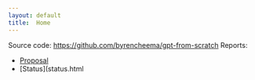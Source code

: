 ```yaml
---
layout: default
title:  Home
---
```


Source code: https://github.com/byrencheema/gpt-from-scratch
Reports:

- [Proposal](proposal.html)
- [Status](status.html
